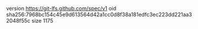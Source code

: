 version https://git-lfs.github.com/spec/v1
oid sha256:7968bc154c45e9d613564d42a1cc0d8f38a181edfc3ec223dd221aa32048f55c
size 1175
